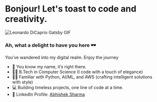 # Bonjour! Let's toast to code and creativity. 

<!--
**abhishek1397/abhishek1397** is a ✨ _special_ ✨ repository because its `README.md` (this file) appears on your GitHub profile.

Here are some ideas to get you started:

- 🔭 I’m currently working on ...
- 🌱 I’m currently learning ...
- 👯 I’m looking to collaborate on ...
- 🤔 I’m looking for help with ...
- 💬 Ask me about ...
- 📫 How to reach me: ...
- 😄 Pronouns: ...
- ⚡ Fun fact: ...
-->
![Leonardo DiCaprio Gatsby GIF](https://media1.giphy.com/media/v1.Y2lkPTc5MGI3NjExd3EwaXFkczFjZXBpMXA4aXUyMjhuaG96NTN0bzNvbXc3eG5ybzI0eiZlcD12MV9pbnRlcm5hbF9naWZfYnlfaWQmY3Q9Zw/8Iv5lqKwKsZ2g/giphy.gif)


### Ah, what a delight to have you here 🕶  
You’ve wandered into my digital realm. Enjoy the journey

- 🌝 You know my name, it’s right there.  
- 👨‍🎓 B.Tech in Computer Science (I code with a touch of elegance)  
- 👨‍💻 Familiar with Python, AI/ML, and AWS (crafting intelligent solutions with style)  
- 💻 Building timeless projects, one line of code at a time.  
- 👤 LinkedIn Profile: [Abhishek Sharma](https://www.linkedin.com/in/abhishek-sharma-4ba7b1148/)
